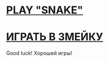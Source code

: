 # [PLAY "SNAKE"](https://github.com/wow57/snake/releases/tag/v0.1.0-alpha) #
# [ИГРАТЬ В ЗМЕЙКУ](https://github.com/wow57/snake/releases/tag/v0.1.0-alpha) #

Good luck! Хорошей игры!

